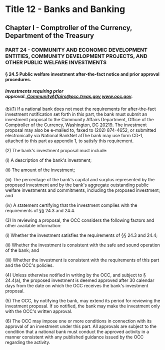
# Title 12 - Banks and Banking
## Chapter I - Comptroller of the Currency, Department of the Treasury
### PART 24 - COMMUNITY AND ECONOMIC DEVELOPMENT ENTITIES, COMMUNITY DEVELOPMENT PROJECTS, AND OTHER PUBLIC WELFARE INVESTMENTS
#### § 24.5 Public welfare investment after-the-fact notice and prior approval procedures.
##### Investments requiring prior approval.,CommunityAffairs@occ.treas.gov,www.occ.gov.

(b)(1) If a national bank does not meet the requirements for after-the-fact investment notification set forth in this part, the bank must submit an investment proposal to the Community Affairs Department, Office of the Comptroller of the Currency, Washington, DC 20219. The investment proposal may also be e-mailed to, faxed to (202) 874-4652, or submitted electronically via National BankNet atThe bank may use form CD-1, attached to this part as appendix 1, to satisfy this requirement.

(2) The bank's investment proposal must include:

(i) A description of the bank's investment;

(ii) The amount of the investment;

(iii) The percentage of the bank's capital and surplus represented by the proposed investment and by the bank's aggregate outstanding public welfare investments and commitments, including the proposed investment; and

(iv) A statement certifying that the investment complies with the requirements of §§ 24.3 and 24.4.

(3) In reviewing a proposal, the OCC considers the following factors and other available information:

(i) Whether the investment satisfies the requirements of §§ 24.3 and 24.4;

(ii) Whether the investment is consistent with the safe and sound operation of the bank; and

(iii) Whether the investment is consistent with the requirements of this part and the OCC's policies.

(4) Unless otherwise notified in writing by the OCC, and subject to § 24.4(a), the proposed investment is deemed approved after 30 calendar days from the date on which the OCC receives the bank's investment proposal.

(5) The OCC, by notifying the bank, may extend its period for reviewing the investment proposal. If so notified, the bank may make the investment only with the OCC's written approval.

(6) The OCC may impose one or more conditions in connection with its approval of an investment under this part. All approvals are subject to the condition that a national bank must conduct the approved activity in a manner consistent with any published guidance issued by the OCC regarding the activity.
